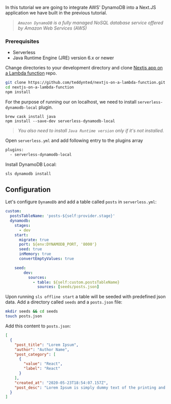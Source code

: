 In this tutorial we are going to integrate AWS' DynamoDB into a Next.JS application we have built in the previous tutorial.
> _`Amazon DynamoDB` is a fully managed NoSQL database service offered by Amazon Web Services (AWS)_

### Prerequisites
* Serverless
* Java Runtime Engine (JRE) version 6.x or newer

 <p class="markdown-paragraph">Change directories to your development directory and clone <a class="markdown-link" href="/blog/running-nextjs-app-on-a-lambda-function">Nextjs app on a Lambda function</a> repo.</p>

```bash
git clone https://github.com/teddynted/nextjs-on-a-lambda-function.git
cd nextjs-on-a-lambda-function
npm install
```

For the purpose of running our on localhost, we need to install `serverless-dynamodb-local` plugin.

```
brew cask install java
npm install --save-dev serverless-dynamodb-local
```

> _You also need to install `Java Runtime version` only if it's not installed._

Open `serverless.yml` and add following entry to the plugins array

```bash
plugins:
  - serverless-dynamodb-local
```

Install DynamoDB Local:

```bash
sls dynamodb install
```

## Configuration

Let's configure `DynamoDb` and add a table called `posts` in `serverless.yml`:

```yaml
custom:
  postsTableName: 'posts-${self:provider.stage}'
  dynamodb:
    stages:
      - dev
    start:
      migrate: true
      port: ${env:DYNAMODB_PORT, '8000'}
      seed: true
      inMemory: true
      convertEmptyValues: true

    seed:
        dev:
          sources:
            - table: ${self:custom.postsTableName}
              sources: [seeds/posts.json]
```

Upon running `sls offline start` a table will be seeded with predefined json data. Add a directory called `seeds` and a `posts.json` file:

```bash
mkdir seeds && cd seeds
touch posts.json
```

Add this content to `posts.json`:

```json
[
  {
    "post_title": "Lorem Ipsum",
    "author": "Author Name",
    "post_category": [
      {
        "value": "React",
        "label": "React"
      }
    ],
    "created_at": "2020-05-23T18:54:07.157Z",
    "post_desc": "Lorem Ipsum is simply dummy text of the printing and typesetting industry. Lorem Ipsum has been the industry's standard dummy text ever since the 1500s, when an unknown printer took a galley of type and scrambled it to make a type specimen book.",
  }
]
```
